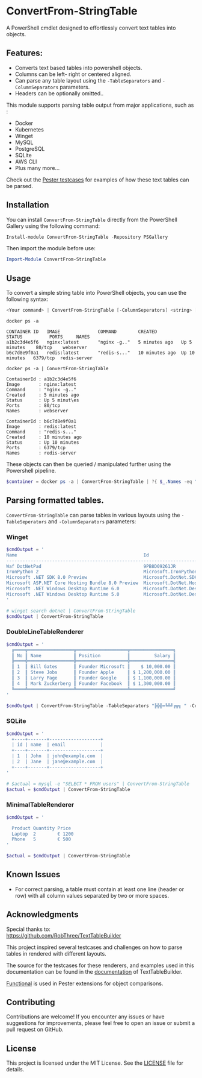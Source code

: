 # ConvertFrom-StringTable

A PowerShell cmdlet designed to effortlessly convert text tables into objects.

## Features:

- Converts text based tables into powershell objects.
- Columns can be left- right or centered aligned.
- Can parse any table layout using the `-TableSeparators` and `-ColumnSeparators` parameters.
- Headers can be optionally omitted..

This module supports parsing table output from major applications, such as : 
- Docker
- Kubernetes 
- Winget
- MySQL
- PostgreSQL
- SQLite
- AWS CLI
- Plus many more...

Check out the [Pester testcases](https://github.com/sietsevdschoot/ConvertFrom-StringTable/blob/main/tests/ConvertFrom-StringTable.tests.ps1) for examples of how these text tables can be parsed.

## Installation

You can install `ConvertFrom-StringTable` directly from the PowerShell Gallery using the following command:
```powershell
Install-module ConvertFrom-StringTable -Repository PSGallery
```

Then import the module before use:

```powershell
Import-Module ConvertFrom-StringTable
```

## Usage

To convert a simple string table into PowerShell objects, you can use the following syntax:

```powershell
<Your command> | ConvertFrom-StringTable [-ColumnSeperators] <string> [-RowSeperators] <string> [-NoHeader]
```

```
docker ps -a

CONTAINER ID   IMAGE              COMMAND        CREATED         STATUS          PORTS     NAMES
a1b2c3d4e5f6   nginx:latest       "nginx -g.."   5 minutes ago   Up 5 minutes    80/tcp    webserver
b6c7d8e9f0a1   redis:latest       "redis-s..."   10 minutes ago  Up 10 minutes   6379/tcp  redis-server

docker ps -a | ConvertFrom-StringTable

ContainerId : a1b2c3d4e5f6
Image       : nginx:latest
Command     : "nginx -g.."
Created     : 5 minutes ago
Status      : Up 5 minut\es
Ports       : 80/tcp
Names       : webserver

ContainerId : b6c7d8e9f0a1
Image       : redis:latest
Command     : "redis-s..."
Created     : 10 minutes ago
Status      : Up 10 minutes
Ports       : 6379/tcp
Names       : redis-server
```

These objects can then be queried / manipulated further using the Powershell pipeline.
```powershell
$container = docker ps -a | ConvertFrom-StringTable | ?{ $_.Names -eq "webserver" }
```

## Parsing formatted tables.

`ConvertFrom-StringTable` can parse tables in various layouts using the `-TableSeperators` and `-ColumnSeparators` parameters:

### Winget

```powershell
$cmdOutput = '
Name                                               Id                                         Version              Match       Source
--------------------------------------------------------------------------------------------------------------------------------------
Waf DotNetPad                                      9PB8D09261JR                               Unknown                          msstore
IronPython 2                                       Microsoft.IronPython.2                     2.7.12.1000          Tag: dotnet winget
Microsoft .NET SDK 8.0 Preview                     Microsoft.DotNet.SDK.Preview               8.0.100-rc.2.23502.2 Tag: dotnet winget
Microsoft ASP.NET Core Hosting Bundle 8.0 Preview  Microsoft.DotNet.HostingBundle.Preview     8.0.0-rc.2.23480.2   Tag: dotnet winget
Microsoft .NET Windows Desktop Runtime 6.0         Microsoft.DotNet.DesktopRuntime.6          6.0.26               Tag: dotnet winget
Microsoft .NET Windows Desktop Runtime 5.0         Microsoft.DotNet.DesktopRuntime.5          5.0.17               Tag: dotnet winget    
'

# winget search dotnet | ConvertFrom-StringTable
$cmdOutput | ConvertFrom-StringTable
```

### DoubleLineTableRenderer

```powershell
$cmdOutput = ' 
  ╔════╦═════════════════╦═══════════════════╦════════════════╗
  ║ No ║ Name            ║ Position          ║         Salary ║
  ╠════╬═════════════════╬═══════════════════╬════════════════╣
  ║ 1  ║ Bill Gates      ║ Founder Microsoft ║    $ 10,000.00 ║
  ║ 2  ║ Steve Jobs      ║ Founder Apple     ║ $ 1,200,000.00 ║
  ║ 3  ║ Larry Page      ║ Founder Google    ║ $ 1,100,000.00 ║
  ║ 4  ║ Mark Zuckerberg ║ Founder Facebook  ║ $ 1,300,000.00 ║
  ╚════╩═════════════════╩═══════════════════╩════════════════╝
'

$cmdOutput | ConvertFrom-StringTable -TableSeparators "╠╬╣═╚╩╝╔╦╗ " -ColumnSeparators "║"
```

### SQLite
```powershell
$cmdOutput = '
  +----+-------+-------------------+
  | id | name  | email             |
  +----+-------+-------------------+
  | 1  | John  | john@example.com  |
  | 2  | Jane  | jane@example.com  |
  +----+-------+-------------------+
'

# $actual = mysql -e "SELECT * FROM users" | ConvertFrom-StringTable
$actual = $cmdOutput | ConvertFrom-StringTable
```

### MinimalTableRenderer
```powershell
$cmdOutput = '

  Product Quantity Price
  Laptop  2        € 1200
  Phone   5        € 500
'

$actual = $cmdOutput | ConvertFrom-StringTable
```

## Known Issues

- For correct parsing, a table must contain at least one line (header or row) with all column values separated by two or more spaces.

## Acknowledgments

Special thanks to:  
https://github.com/RobThree/TextTableBuilder

This project inspired several testcases and challenges on how to parse tables in rendered with different layouts.

The source for the testcases for these renderers, and examples used in this documentation can be found in the [documentation](https://github.com/RobThree/TextTableBuilder?ab=readme-ov-file#examples) of TextTableBuilder.

[Functional](https://www.powershellgallery.com/packages/functional/0.0.4) is used in Pester extensions for object comparisons.

## Contributing

Contributions are welcome! If you encounter any issues or have suggestions for improvements, please feel free to open an issue or submit a pull request on GitHub.

## License

This project is licensed under the MIT License. See the [LICENSE](https://raw.githubusercontent.com/sietsevdschoot/ConvertFrom-StringTable/main/LICENSE) file for details.
